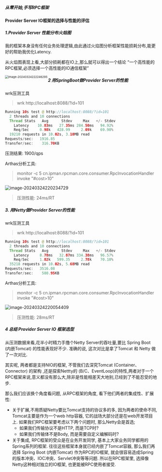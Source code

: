 ##### 从零开始,手写RPC框架





#### Provider Server IO框架的选择与性能的评估

##### 1.Provider Server 性能分布火焰图

我的框架本身没有任何业务处理逻辑,由此通过火焰图分析框架性能损耗分布,能更好的帮助我优化Latency.

从火焰图表现上看,大部分损耗都在IO上,那么就可以得出一个结论 “一个高性能的RPC框架,必须选择一个高性能的IO通信框架”

<img src="https://ipman-blog-1304583208.cos.ap-nanjing.myqcloud.com/rpcman/2024-03-24-153134.png" alt="image-20240324222246295" style="zoom:67%;" align="left" />



##### 2 用SpringBoot做Provider Server的性能

wrk压测工具

> wrk http://localhost:8088/?id=101

```java
Running 10s test @ http://localhost:8088/?id=101
  2 threads and 10 connections
  Thread Stats   Avg      Stdev     Max   +/- Stdev
    Latency    10.83ms   27.35ms 284.50ms   94.92%
    Req/Sec     0.98k   428.99     2.09k    69.90%
  19210 requests in 10.02s, 3.10MB read
Requests/sec:   1916.85
Transfer/sec:    316.70KB
```

压测结果: 1900/qps



Arthas分析工具: 

>monitor -c 5 cn.ipman.rpcman.core.consumer.RpcInvocationHandler invoke "#cost>10"

<img src="https://ipman-blog-1304583208.cos.ap-nanjing.myqcloud.com/rpcman/2024-03-24-140239.png" alt="image-20240324220234729" />

> 压测性能: 24ms/RT



##### 3. 用Netty做Provider Server的性能

wrk压测工具

> wrk http://localhost:8088/?id=101

```java
Running 10s test @ http://localhost:8088/?id=101
  2 threads and 10 connections
  Thread Stats   Avg      Stdev     Max   +/- Stdev
    Latency     8.78ms   32.87ms 334.38ms   96.57%
    Req/Sec     1.82k   599.35     2.78k    70.10%
  35218 requests in 10.02s, 5.68MB read
Requests/sec:   3516.08
Transfer/sec:    580.95KB
```



Arthas分析工具: 

> monitor -c 5 cn.ipman.rpcman.core.consumer.RpcInvocationHandler invoke "#cost>10"

<img src="https://ipman-blog-1304583208.cos.ap-nanjing.myqcloud.com/rpcman/2024-03-24-140101.png" alt="image-20240324220054409"   />

> 压测性能: 28ms/RT





##### 4 总结 Provider Server IO 框架选型

从压测数据来看,花半小时精力手撸个Netty Server的吞吐量,要比 Spring Boot (内嵌Tomcat) 的性能表现好不少. 准确的说, 这次对比是拿了Tomcat 和 Netty 做了一次对比.

其实呢, 两者都是支持NIO的框架, 不管我们去深究Tomcat  (Container、Connector) 的架构 ,还是探索Nettty的 (B/C、EventLoop)的特性,两者对于一个RPC框架来说,意义都没有那么大,除非是性能相差天大地别,已经到了不能忍受的地步.

那么我们应该换个角度看问题, 从RPC框架的角度, 看下他们两者的集成性、扩展性:

- 关于扩展,不用质疑Netty要比Tomcat支持的协议多的多, 因为两者的使命不同, Tomcat主要是作为一个web http容器, 它的战场大部分还是在web开发项目上. 如果我们RPC框架要考虑以下两个问题时,  那么Netty会是首选;
  - 如果我们传输协议不是HTTP, 而是TCP时?
  - 如果我们传输体不是Body, 而是需要自定义编解码时?
- 关于集成, RPC框架的受众是在业务开发同学,  基本上大家业务同学都用的Spring系列的框架. 往往这些框架本身就已经内嵌了Tomcat容器, 那么我们再选择 Spring Boot (内嵌Tomcat) 作为RPC的IO框架, 就会很容易造成Spring的版本冲突、IOC冲突、Servlet冲突等等问题. 所以在RPC框架里, 选择像Netty这种相对独立的IO框架, 也更能被RPC使用者接受.









